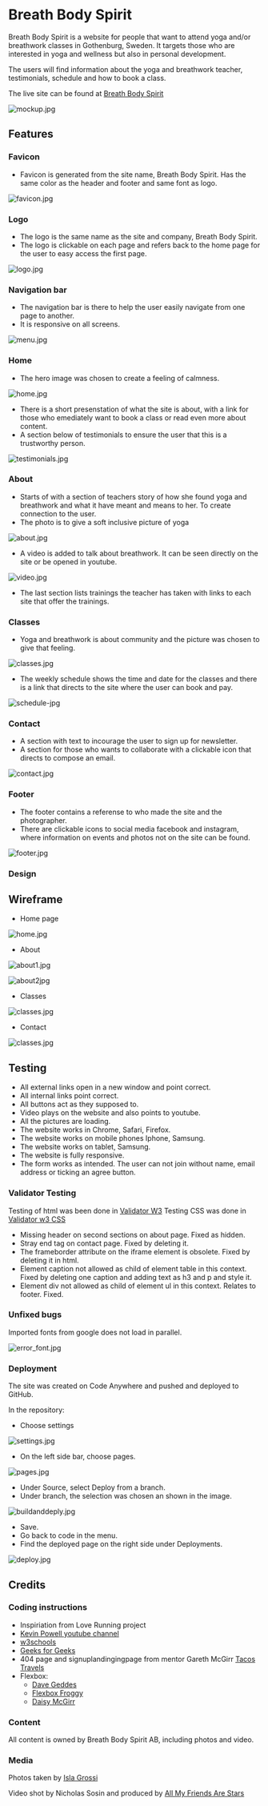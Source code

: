 # Breath Body Spirit

Breath Body Spirit is a website for people that want to attend yoga and/or breathwork classes in Gothenburg, Sweden. It targets those who are interested in yoga and wellness but also in personal development.

The users will find information about the yoga and breathwork teacher, testimonials, schedule and how to book a class.

The live site can be found at [Breath Body Spirit](https://malinchristina.github.io/p1breathbodyspirit/index.html "Breath Body Spirit")

![mockup.jpg](docs/testing/mockup.jpg)

## Features

### Favicon

* Favicon is generated from the site name, Breath Body Spirit. Has the same color as the header and footer and same font as logo.
  
![favicon.jpg](docs/readme_images/favicon.jpg)

### Logo

* The logo is the same name as the site and company, Breath Body Spirit.
* The logo is clickable on each page and refers back to the home page for the user to easy access the first page.
  
![logo.jpg](docs/readme_images/logo.jpg)

### Navigation bar

* The navigation bar is there to help the user easily navigate from one page to another.
* It is responsive on all screens.
  
![menu.jpg](docs/readme_images/menu.jpg)

### Home

* The hero image was chosen to create a feeling of calmness.

![home.jpg](docs/readme_images/home.jpg)

* There is a short presenstation of what the site is about, with a link for those who emediately want to book a class or read even more about content.
* A section below of testimonials to ensure the user that this is a trustworthy person.
  
![testimonials.jpg](docs/readme_images/testimonials.jpg)

### About

* Starts of with a section of teachers story of how she found yoga and breathwork and what it have meant and means to her. To create connection to the user.
* The photo is to give a soft inclusive picture of yoga
  
![about.jpg](docs/readme_images/about.jpg)

* A video is added to talk about breathwork. It can be seen directly on the site or be opened in youtube.

![video.jpg](docs/readme_images/video.jpg)

* The last section lists trainings the teacher has taken with links to each site that offer the trainings.

### Classes

* Yoga and breathwork is about community and the picture was chosen to give that feeling.
  
![classes.jpg](docs/readme_images/classes.jpg)

* The weekly schedule shows the time and date for the classes and there is a link that directs to the site where the user can book and pay.
  
![schedule-jpg](docs/readme_images/schedule.jpg)

### Contact

* A section with text to incourage the user to sign up for newsletter.
* A section for those who wants to collaborate with a clickable icon that directs to compose an email.

![contact.jpg](docs/readme_images/contact.jpg)

### Footer

* The footer contains a referense to who made the site and the photographer.
* There are clickable icons to social media facebook and instagram, where information on events and photos not on the site can be found.
  
 ![footer.jpg](docs/readme_images/footer.jpg)

### Design

## Wireframe

* Home page

![home.jpg](docs/balsamiq/home.jpg)

* About

![about1.jpg](docs/balsamiq/about1.jpg)

![about2jpg](docs/balsamiq/about2.jpg)

* Classes

![classes.jpg](docs/balsamiq/classes.jpg)

* Contact

![classes.jpg](docs/balsamiq/contact.jpg)

## Testing

* All external links open in a new window and point correct.
* All internal links point correct.
* All buttons act as they supposed to.
* Video plays on the website and also points to youtube.
* All the pictures are loading.
* The website works in Chrome, Safari, Firefox.
* The website works on mobile phones Iphone, Samsung.
* The website works on tablet, Samsung.
* The website is fully responsive.
* The form works as intended. The user can not join without name, email address or ticking an agree button.

### Validator Testing

Testing of html was been done in [Validator W3](https://validator.w3.org/ "Validator w3")
Testing CSS was done in [Validator w3 CSS](https://jigsaw.w3.org/css-validator/ "Validator w3")

* Missing header on second sections on about page. Fixed as hidden.
* Stray end tag on contact page. Fixed by deleting it.
* The frameborder attribute on the iframe element is obsolete. Fixed by deleting it in html.
* Element caption not allowed as child of element table in this context. Fixed by deleting one caption and adding text as h3 and p and style it.
* Element div not allowed as child of element ul in this context. Relates to footer. Fixed.

### Unfixed bugs

Imported fonts from google does not load in parallel.

![error_font.jpg](docs/testing/error_font.jpg)

### Deployment

The site was created on Code Anywhere and pushed and deployed to GitHub.

In the repository:

* Choose settings

![settings.jpg](docs/readme_images/settings.jpg)

* On the left side bar, choose pages.

![pages.jpg](docs/readme_images/pages.jpg)

* Under Source, select Deploy from a branch.
* Under branch, the selection was chosen an shown in the image.

![buildanddeply.jpg](docs/readme_images/buildanddeply.jpg)

* Save.
* Go back to code in the menu.
* Find the deployed page on the right side under Deployments.

![deploy.jpg](docs/readme_images/deploy.jpg)

## Credits

### Coding instructions

* Inspiriation from Love Running project
* [Kevin Powell youtube channel](https://www.youtube.com/@KevinPowell "Kevin Powell")
* [w3schools](https://www.w3schools.com/ "w3shools")
* [Geeks for Geeks](https://www.geeksforgeeks.org/ "Geeks for Geeks")
* 404 page and signuplandingingpage from mentor Gareth McGirr [Tacos Travels](https://gareth-mcgirr.github.io/tacos-travels/index.html "Tacos Travels")
* Flexbox:
  * [Dave Geddes](https://mastery.games/flexboxzombies/chapter/2/level/22 "Flexbox Zombies")
  * [Flexbox Froggy](https://flexboxfroggy.com/ "Flexbox Froggy")
  * [Daisy McGirr](https://www.youtube.com/@IonaFrisbee "Dee Mc")

### Content

All content is owned by Breath Body Spirit AB, including photos and video.

### Media

Photos taken by [Isla Grossi](https://www.islagrossi.com/ "Isla Grossi photography")

Video shot by Nicholas Sosin and produced by [All My Friends Are Stars](https://www.allmyfriendsarestars.com/ "All My Friends Are Stars")
